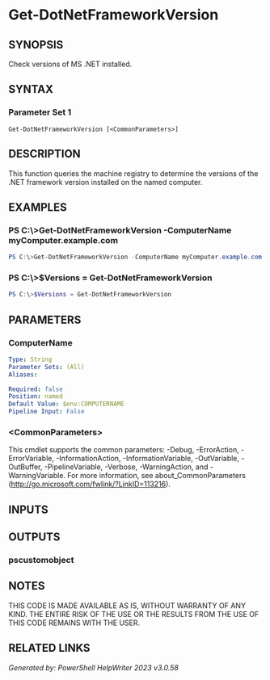 ﻿# Get-DotNetFrameworkVersion

## SYNOPSIS
Check versions of MS .NET installed.

## SYNTAX

### Parameter Set 1
```
Get-DotNetFrameworkVersion [<CommonParameters>]
```

## DESCRIPTION
This function queries the machine registry to determine the versions of the .NET framework version installed on the named computer.

## EXAMPLES

### PS C:\\\>Get-DotNetFrameworkVersion -ComputerName myComputer.example.com

```powershell
PS C:\>Get-DotNetFrameworkVersion -ComputerName myComputer.example.com
```

### PS C:\\\>$Versions = Get-DotNetFrameworkVersion

```powershell
PS C:\>$Versions = Get-DotNetFrameworkVersion
```

## PARAMETERS

### ComputerName


```yaml
Type: String
Parameter Sets: (All)
Aliases: 

Required: false
Position: named
Default Value: $env:COMPUTERNAME
Pipeline Input: False
```

### \<CommonParameters\>
This cmdlet supports the common parameters: -Debug, -ErrorAction, -ErrorVariable, -InformationAction, -InformationVariable, -OutVariable, -OutBuffer, -PipelineVariable, -Verbose, -WarningAction, and -WarningVariable. For more information, see about_CommonParameters (http://go.microsoft.com/fwlink/?LinkID=113216).

## INPUTS

## OUTPUTS

### pscustomobject


## NOTES

THIS CODE IS MADE AVAILABLE AS IS, WITHOUT WARRANTY OF ANY KIND. THE ENTIRE RISK OF THE USE OR THE RESULTS FROM THE USE OF THIS CODE REMAINS WITH THE USER.

## RELATED LINKS


*Generated by: PowerShell HelpWriter 2023 v3.0.58*
